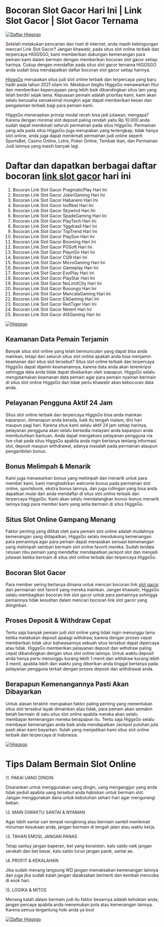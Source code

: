# **Bocoran Slot Gacor Hari Ini | Link Slot Gacor | Slot Gacor Ternama**
[![Daftar Higgsgo](https://ik.imagekit.io/higgsgo/tr:w-512,h-auto/daftarhiggsgo?ik-sdk-version=javascript-1.4.3&updatedAt=1656985470594)](https://66.42.62.60/)

Setelah melakukan pencarian dan riset di internet, anda masih kebingungan mencari Link Slot Gacor? Jangan khawatir, pada situs slot online terbaik dan terpercaya HIGGSGO, kami memberikan dukungan kemenangan para pemain kami dalam bermain dengan memberikan bocoran slot gacor setiap harinya. Cukup dengan mendaftar pada situs slot gacor ternama HIGGSGO anda sudah bisa mendapatkan daftar bocoran slot gacor setiap harinya.

[HiggsGo](https://66.42.62.60/) merupakan situs judi slot online terbaik dan terpercaya yang baru hadir pada tahun 2021 silam ini. Meskipun begitu HiggsGo menawarkan fitur dan memberikan kepercayaan yang lebih baik dibandingkan situs lain yang telah berdiri sejak lama. Kepuasan pemain adalah prioritas kami, kami akan selalu berusaha semaksimal mungkin agar dapat memberikan kesan dan pengalaman terbaik bagi para pemain kami.

HiggsGo menerapkan prinsip modal receh bisa jadi jutawan, mengapa? Karena dengan minimal slot deposit paling rendah yaitu Rp 10.000 anda sudah dapat menikmati seluruh permainan pada situs HiggsGo. Permainan yang ada pada situs HiggsGo juga merupakan yang terlengkap, tidak hanya slot online, anda juga dapat menikmati permainan judi online seperti SportsBet, Casino Online, Lotre, Poker Online, Tembak Ikan, dan Permainan Judi lainnya yang masih banyak lagi.
# **Daftar dan dapatkan berbagai daftar bocoran [link slot gacor](https://www.a-paris.net/) hari ini**
1. Bocoran Link Slot Gacor PragmaticPlay Hari Ini
1. Bocoran Link Slot Gacor JokerGaming Hari Ini
1. Bocoran Link Slot Gacor Habanero Hari Ini
1. Bocoran Link Slot Gacor Isoftbet Hari Ini
1. Bocoran Link Slot Gacor Skywind Hari Ini
1. Bocoran Link Slot Gacor SpadeGaming Hari Ini
1. Bocoran Link Slot Gacor PlayTech Hari Ini
1. Bocoran Link Slot Gacor Yggdrasil Hari Ini
1. Bocoran Link Slot Gacor TopTrend Hari Ini
1. Bocoran Link Slot Gacor PlaySon Hari Ini
1. Bocoran Link Slot Gacor Booming Hari Ini
1. Bocoran Link Slot Gacor PGSoft Hari Ini
1. Bocoran Link Slot Gacor PlaynGo Hari Ini
1. Bocoran Link Slot Gacor CQ9 Hari Ini
1. Bocoran Link Slot Gacor MicroGaming Hari Ini
1. Bocoran Link Slot Gacor Gameplay Hari Ini
1. Bocoran Link Slot Gacor EvoPlay Hari Ini
1. Bocoran Link Slot Gacor PlayStar Hari Ini
1. Bocoran Link Slot Gacor NoLimitCity Hari Ini
1. Bocoran Link Slot Gacor Booongo Hari Ini
1. Bocoran Link Slot Gacor MancalaGaming Hari Ini
1. Bocoran Link Slot Gacor EAGaming Hari Ini
1. Bocoran Link Slot Gacor RedTiger Hari Ini
1. Bocoran Link Slot Gacor Netent Hari Ini
1. Bocoran Link Slot Gacor AISGaming Hari Ini

[![Higgsgo](https://ik.imagekit.io/higgsgo/tr:w-512,h-auto/higgsgo-gacor.webp?ik-sdk-version=javascript-1.4.3&updatedAt=1654910696122)](https://66.42.62.60/)

## **Keamanan Data Pemain Terjamin**
Banyak situs slot online yang telah bermunculan yang dapat bisa anda mainkan, tetapi dari seluruh situs slot online apakah anda bisa menjamin keamanan dari situs slot tersebut? Situs slot online terbaik dan terpercaya HiggsGo dapat dijamin keamanannya, karena data anda akan terenkripsi sehingga data anda tidak dapat disebarkan oleh siapapun. HiggsGo selalu mengutamakan keamanan data pemain agar para pemain nyaman bermain di situs slot online HiggsGo dan tidak perlu khawatir akan kebocoran data anda.
## **Pelayanan Pengguna Aktif 24 Jam**
Situs slot online terbaik dan terpercaya HiggsGo bisa anda mainkan kapanpun, dimanapun anda berada, baik itu tengah malam, dini hari maupun pagi hari. Karena situs kami selalu aktif 24 jam setiap harinya, pelayanan pengguna akan selalu bersedia melayani anda kapanpun anda membutuhkan bantuan. Anda dapat mengakses pelayanan pengguna via live chat pada situs HiggsGo apabila anda ingin bertanya tentang informasi slot, deposit maupun withdrawal, adanya masalah pada permainan ataupun pengambilan bonus.
## **Bonus Melimpah & Menarik**
Kami juga menawarkan bonus yang melimpah dan menarik untuk para member kami, kami menghadirkan welcome bonus pada permainan slot online, sportsbook, ekstra bonus lainnya, dan juga rollingan yang bisa anda dapatkan mulai dari anda mendaftar di situs slot online terbaik dan terpercaya HiggsGo. Kami akan selalu mendatangkan bonus-bonus menarik lainnya bagi para member kami yang setia bermain di situs HiggsGo.
## **Situs Slot Online Gampang Menang**
Faktor penting yang dilihat oleh para pemain slot online adalah mudahnya kemenangan yang didapatkan, HiggsGo selalu mendukung kemenangan para pemainnya agar para pemain dapat merasakan sensasi kemenangan yang melimpah sembari bermain slot online favorit mereka. Sudah terdata ratusan ribu pemain yang mendaftar mendapatkan jackpot slot dan menjadi jutawan ketika bermain di situs slot online terbaik dan terpercaya HiggsGo.
## **Bocoran Slot Gacor**
Para member sering bertanya dimana untuk mencari bocoran link [slot gacor](https://66.42.62.60/) dari permainan slot favorit yang mereka mainkan. Jangan khawatir, HiggsGo selalu membagikan bocoran link slot gacor untuk para pemainnya sehingga pemainnya tidak kesulitan dalam mencari bocoran link slot gacor yang diinginkan.
## **Proses Deposit & Withdraw Cepat**
Tentu saja banyak pemain judi slot online yang tidak ingin menunggu lama ketika melakukan deposit apalagi withdraw, karena dengan proses cepat memberikan tolak ukur bahwasannya sebuah situs tersebut dapat dipercaya atau tidak. HiggsGo memberikan pelayanan deposit dan withdraw paling cepat dibandingkan dengan situs slot online lainnya. Untuk waktu deposit anda hanya perlu menunggu kurang lebih 1 menit dan withdraw kurang lebih 3 menit, apabila lebih dari waktu yang diberikan anda tinggal bertanya pada pelayanan pengguna terkait dengan proses deposit dan withdrawal anda.
## **Berapapun Kemenangannya Pasti Akan Dibayarkan**
Untuk alasan terakhir merupakan faktor paling penting yang menentukan situs slot tersebut layak dimainkan atau tidak, para pemain akan semakin betah bermain di satu situs slot online apabila mereka akan selalu membayar kemenangan mereka berapapun itu. Tentu saja HiggsGo selalu membayar kemenangan anda baik anda mendapatkan Jackpot puluhan juta pasti akan kami bayarkan. Itulah yang menjadikan kami situs slot online terbaik dan terpercaya di Indonesia.

[![Higgsgo](https://ik.imagekit.io/higgsgo/tr:w-512,h-auto/higgsgo-daftar.webp?ik-sdk-version=javascript-1.4.3&updatedAt=1654910743786)](https://66.42.62.60/)

# **Tips Dalam Bermain Slot Online**
\1. PAKAI UANG DINGIN

Disarankan untuk menggunakan uang dingin, uang menganggur yang anda tidak peduli apabila uang tersebut anda habiskan untuk bermain slot. Jangan menggunakan dana untuk kebutuhan sehari-hari agar mengurangi beban.

\2. MAIN DIWAKTU SANTAI & NYAMAN

Agar lebih santai cari tempat nongkrong atau bermain sambil menikmati minuman kesukaan anda, jangan bermain di tengah jalan atau waktu kerja.

\3. TAHAN EMOSI, JANGAN PANAS

Tetap santuy jangan baperan, bet yang konsisten. kalo saldo naik jangan serakah dan bet besar, kalo saldo turun jangan panik, santai ae.

\4. PROFIT & KEKALAHAN

Jika sudah menang langsung WD jangan memaksakan kemenangan lainnya dan juga jika sudah kalah jangan dipaksakan berhenti dan kembali mencoba di esok hari.

\5. LOGIKA & MITOS

Menang kalah dalam bermain judi itu faktor besarnya adalah kehokian anda, jangan percaya apabila anda menemukan pola atau kemenangan lainnya. Karena semua tergantung hoki anda ya bos!

[![Daftar Higgsgo](https://ik.imagekit.io/higgsgo/tr:w-512,h-auto/daftar?ik-sdk-version=javascript-1.4.3&updatedAt=1656985481722)](https://66.42.62.60/register)

